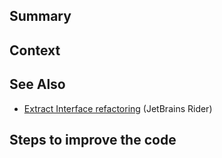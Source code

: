 
## Summary

## Context

## See Also

* [Extract Interface refactoring](https://www.jetbrains.com/help/rider/Refactorings__Extract_Interface.html) (JetBrains Rider)

## Steps to improve the code
